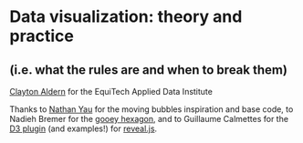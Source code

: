 # Data visualization: theory and practice
## (i.e. what the rules are and when to break them)
[Clayton Aldern](https://claytonaldern.com) for the EquiTech Applied Data Institute 

Thanks to [Nathan Yau](https://flowingdata.com/) for the moving bubbles inspiration and base code, to Nadieh Bremer for the [gooey hexagon](http://bl.ocks.org/nbremer/3da658e9a21cd3c71d0819f9698f3bfa), and to Guillaume Calmettes for the [D3 plugin](https://github.com/gcalmettes/reveal.js-d3) (and examples!) for [reveal.js](https://github.com/hakimel/reveal.js/).
